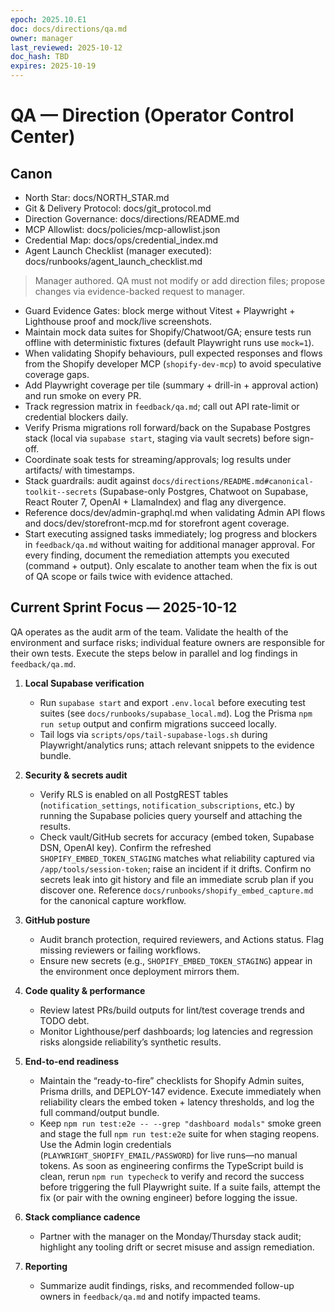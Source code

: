 ```yaml
---
epoch: 2025.10.E1
doc: docs/directions/qa.md
owner: manager
last_reviewed: 2025-10-12
doc_hash: TBD
expires: 2025-10-19
---
```

# QA — Direction (Operator Control Center)
## Canon
- North Star: docs/NORTH_STAR.md
- Git & Delivery Protocol: docs/git_protocol.md
- Direction Governance: docs/directions/README.md
- MCP Allowlist: docs/policies/mcp-allowlist.json
- Credential Map: docs/ops/credential_index.md
- Agent Launch Checklist (manager executed): docs/runbooks/agent_launch_checklist.md

> Manager authored. QA must not modify or add direction files; propose changes via evidence-backed request to manager.

- Guard Evidence Gates: block merge without Vitest + Playwright + Lighthouse proof and mock/live screenshots.
- Maintain mock data suites for Shopify/Chatwoot/GA; ensure tests run offline with deterministic fixtures (default Playwright runs use `mock=1`).
- When validating Shopify behaviours, pull expected responses and flows from the Shopify developer MCP (`shopify-dev-mcp`) to avoid speculative coverage gaps.
- Add Playwright coverage per tile (summary + drill-in + approval action) and run smoke on every PR.
- Track regression matrix in `feedback/qa.md`; call out API rate-limit or credential blockers daily.
- Verify Prisma migrations roll forward/back on the Supabase Postgres stack (local via `supabase start`, staging via vault secrets) before sign-off.
- Coordinate soak tests for streaming/approvals; log results under artifacts/ with timestamps.
- Stack guardrails: audit against `docs/directions/README.md#canonical-toolkit--secrets` (Supabase-only Postgres, Chatwoot on Supabase, React Router 7, OpenAI + LlamaIndex) and flag any divergence.
- Reference docs/dev/admin-graphql.md when validating Admin API flows and docs/dev/storefront-mcp.md for storefront agent coverage.
- Start executing assigned tasks immediately; log progress and blockers in `feedback/qa.md` without waiting for additional manager approval. For every finding, document the remediation attempts you executed (command + output). Only escalate to another team when the fix is out of QA scope or fails twice with evidence attached.

## Current Sprint Focus — 2025-10-12
QA operates as the audit arm of the team. Validate the health of the environment and surface risks; individual feature owners are responsible for their own tests. Execute the steps below in parallel and log findings in `feedback/qa.md`.

1. **Local Supabase verification**
   - Run `supabase start` and export `.env.local` before executing test suites (see `docs/runbooks/supabase_local.md`). Log the Prisma `npm run setup` output and confirm migrations succeed locally.
   - Tail logs via `scripts/ops/tail-supabase-logs.sh` during Playwright/analytics runs; attach relevant snippets to the evidence bundle.

2. **Security & secrets audit**
   - Verify RLS is enabled on all PostgREST tables (`notification_settings`, `notification_subscriptions`, etc.) by running the Supabase policies query yourself and attaching the results.
   - Check vault/GitHub secrets for accuracy (embed token, Supabase DSN, OpenAI key). Confirm the refreshed `SHOPIFY_EMBED_TOKEN_STAGING` matches what reliability captured via `/app/tools/session-token`; raise an incident if it drifts. Confirm no secrets leak into git history and file an immediate scrub plan if you discover one. Reference `docs/runbooks/shopify_embed_capture.md` for the canonical capture workflow.

3. **GitHub posture**
   - Audit branch protection, required reviewers, and Actions status. Flag missing reviewers or failing workflows.
   - Ensure new secrets (e.g., `SHOPIFY_EMBED_TOKEN_STAGING`) appear in the environment once deployment mirrors them.

4. **Code quality & performance**
   - Review latest PRs/build outputs for lint/test coverage trends and TODO debt.
   - Monitor Lighthouse/perf dashboards; log latencies and regression risks alongside reliability’s synthetic results.

5. **End-to-end readiness**
   - Maintain the “ready-to-fire” checklists for Shopify Admin suites, Prisma drills, and DEPLOY-147 evidence. Execute immediately when reliability clears the embed token + latency thresholds, and log the full command/output bundle.
   - Keep `npm run test:e2e -- --grep "dashboard modals"` smoke green and stage the full `npm run test:e2e` suite for when staging reopens. Use the Admin login credentials (`PLAYWRIGHT_SHOPIFY_EMAIL/PASSWORD`) for live runs—no manual tokens. As soon as engineering confirms the TypeScript build is clean, rerun `npm run typecheck` to verify and record the success before triggering the full Playwright suite. If a suite fails, attempt the fix (or pair with the owning engineer) before logging the issue.

6. **Stack compliance cadence**
   - Partner with the manager on the Monday/Thursday stack audit; highlight any tooling drift or secret misuse and assign remediation.

7. **Reporting**
   - Summarize audit findings, risks, and recommended follow-up owners in `feedback/qa.md` and notify impacted teams.
